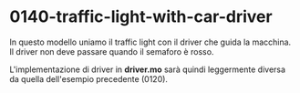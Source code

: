# 0140-traffic-light-with-car-driver

In questo modello uniamo il traffic light con il driver che guida la macchina. Il driver non deve passare quando il semaforo è rosso.

L'implementazione di driver in **driver.mo** sarà quindi leggermente diversa da quella dell'esempio precedente (0120).
